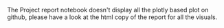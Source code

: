 The Project report notebook doesn't display all the plotly based plot on github, please have a look at the html copy of the report for all the visuals.
